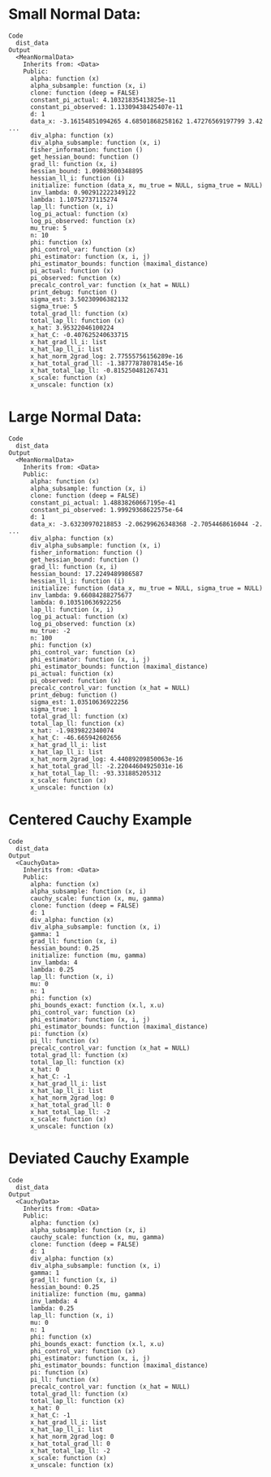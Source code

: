 # Small Normal Data:

    Code
      dist_data
    Output
      <MeanNormalData>
        Inherits from: <Data>
        Public:
          alpha: function (x) 
          alpha_subsample: function (x, i) 
          clone: function (deep = FALSE) 
          constant_pi_actual: 4.10321835413825e-11
          constant_pi_observed: 1.13309438425407e-11
          d: 1
          data_x: -3.16154851094265 4.68501868258162 1.47276569197799 3.42 ...
          div_alpha: function (x) 
          div_alpha_subsample: function (x, i) 
          fisher_information: function () 
          get_hessian_bound: function () 
          grad_ll: function (x, i) 
          hessian_bound: 1.09083600348895
          hessian_ll_i: function (i) 
          initialize: function (data_x, mu_true = NULL, sigma_true = NULL) 
          inv_lambda: 0.902912222349122
          lambda: 1.10752737115274
          lap_ll: function (x, i) 
          log_pi_actual: function (x) 
          log_pi_observed: function (x) 
          mu_true: 5
          n: 10
          phi: function (x) 
          phi_control_var: function (x) 
          phi_estimator: function (x, i, j) 
          phi_estimator_bounds: function (maximal_distance) 
          pi_actual: function (x) 
          pi_observed: function (x) 
          precalc_control_var: function (x_hat = NULL) 
          print_debug: function () 
          sigma_est: 3.50230906382132
          sigma_true: 5
          total_grad_ll: function (x) 
          total_lap_ll: function (x) 
          x_hat: 3.95322046100224
          x_hat_C: -0.407625240633715
          x_hat_grad_ll_i: list
          x_hat_lap_ll_i: list
          x_hat_norm_2grad_log: 2.77555756156289e-16
          x_hat_total_grad_ll: -1.38777878078145e-16
          x_hat_total_lap_ll: -0.815250481267431
          x_scale: function (x) 
          x_unscale: function (x) 

# Large Normal Data:

    Code
      dist_data
    Output
      <MeanNormalData>
        Inherits from: <Data>
        Public:
          alpha: function (x) 
          alpha_subsample: function (x, i) 
          clone: function (deep = FALSE) 
          constant_pi_actual: 1.48838260667195e-41
          constant_pi_observed: 1.99929368622575e-64
          d: 1
          data_x: -3.63230970218853 -2.06299626348368 -2.7054468616044 -2. ...
          div_alpha: function (x) 
          div_alpha_subsample: function (x, i) 
          fisher_information: function () 
          get_hessian_bound: function () 
          grad_ll: function (x, i) 
          hessian_bound: 17.2249489986587
          hessian_ll_i: function (i) 
          initialize: function (data_x, mu_true = NULL, sigma_true = NULL) 
          inv_lambda: 9.66084288275677
          lambda: 0.103510636922256
          lap_ll: function (x, i) 
          log_pi_actual: function (x) 
          log_pi_observed: function (x) 
          mu_true: -2
          n: 100
          phi: function (x) 
          phi_control_var: function (x) 
          phi_estimator: function (x, i, j) 
          phi_estimator_bounds: function (maximal_distance) 
          pi_actual: function (x) 
          pi_observed: function (x) 
          precalc_control_var: function (x_hat = NULL) 
          print_debug: function () 
          sigma_est: 1.03510636922256
          sigma_true: 1
          total_grad_ll: function (x) 
          total_lap_ll: function (x) 
          x_hat: -1.9839822340074
          x_hat_C: -46.665942602656
          x_hat_grad_ll_i: list
          x_hat_lap_ll_i: list
          x_hat_norm_2grad_log: 4.44089209850063e-16
          x_hat_total_grad_ll: -2.22044604925031e-16
          x_hat_total_lap_ll: -93.331885205312
          x_scale: function (x) 
          x_unscale: function (x) 

# Centered Cauchy Example

    Code
      dist_data
    Output
      <CauchyData>
        Inherits from: <Data>
        Public:
          alpha: function (x) 
          alpha_subsample: function (x, i) 
          cauchy_scale: function (x, mu, gamma) 
          clone: function (deep = FALSE) 
          d: 1
          div_alpha: function (x) 
          div_alpha_subsample: function (x, i) 
          gamma: 1
          grad_ll: function (x, i) 
          hessian_bound: 0.25
          initialize: function (mu, gamma) 
          inv_lambda: 4
          lambda: 0.25
          lap_ll: function (x, i) 
          mu: 0
          n: 1
          phi: function (x) 
          phi_bounds_exact: function (x.l, x.u) 
          phi_control_var: function (x) 
          phi_estimator: function (x, i, j) 
          phi_estimator_bounds: function (maximal_distance) 
          pi: function (x) 
          pi_ll: function (x) 
          precalc_control_var: function (x_hat = NULL) 
          total_grad_ll: function (x) 
          total_lap_ll: function (x) 
          x_hat: 0
          x_hat_C: -1
          x_hat_grad_ll_i: list
          x_hat_lap_ll_i: list
          x_hat_norm_2grad_log: 0
          x_hat_total_grad_ll: 0
          x_hat_total_lap_ll: -2
          x_scale: function (x) 
          x_unscale: function (x) 

# Deviated Cauchy Example

    Code
      dist_data
    Output
      <CauchyData>
        Inherits from: <Data>
        Public:
          alpha: function (x) 
          alpha_subsample: function (x, i) 
          cauchy_scale: function (x, mu, gamma) 
          clone: function (deep = FALSE) 
          d: 1
          div_alpha: function (x) 
          div_alpha_subsample: function (x, i) 
          gamma: 1
          grad_ll: function (x, i) 
          hessian_bound: 0.25
          initialize: function (mu, gamma) 
          inv_lambda: 4
          lambda: 0.25
          lap_ll: function (x, i) 
          mu: 0
          n: 1
          phi: function (x) 
          phi_bounds_exact: function (x.l, x.u) 
          phi_control_var: function (x) 
          phi_estimator: function (x, i, j) 
          phi_estimator_bounds: function (maximal_distance) 
          pi: function (x) 
          pi_ll: function (x) 
          precalc_control_var: function (x_hat = NULL) 
          total_grad_ll: function (x) 
          total_lap_ll: function (x) 
          x_hat: 0
          x_hat_C: -1
          x_hat_grad_ll_i: list
          x_hat_lap_ll_i: list
          x_hat_norm_2grad_log: 0
          x_hat_total_grad_ll: 0
          x_hat_total_lap_ll: -2
          x_scale: function (x) 
          x_unscale: function (x) 

